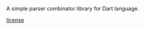 A simple parser combinator library for Dart language.

[license](https://github.com/dart-lang/stagehand/blob/master/LICENSE)
